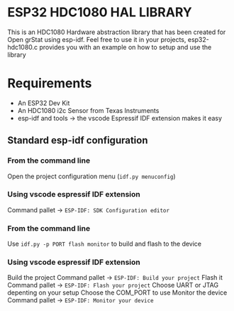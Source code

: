 # ESP32 HDC1080 HAL LIBRARY
This is an HDC1080 Hardware abstraction library that has been created for Open grStat using esp-idf.
Feel free to use it in your projects, esp32-hdc1080.c provides you with an example on how to setup and use the library

# Requirements

- An ESP32 Dev Kit
- An HDC1080 i2c Sensor from Texas Instruments
- esp-idf and tools -> the vscode Espressif IDF extension makes it easy

## Standard esp-idf configuration

### From the command line
Open the project configuration menu (`idf.py menuconfig`)
### Using vscode espressif IDF extension
Command pallet -> `ESP-IDF: SDK Configuration editor`

### From the command line
Use `idf.py -p PORT flash monitor` to build and flash to the device
### Using vscode espressif IDF extension
Build the project
Command pallet -> `ESP-IDF: Build your project`
Flash it
Command pallet -> `ESP-IDF: Flash your project`
  Choose UART or JTAG depenting on your setup
  Choose the COM_PORT to use
Monitor the device
Command pallet -> `ESP-IDF: Monitor your device`